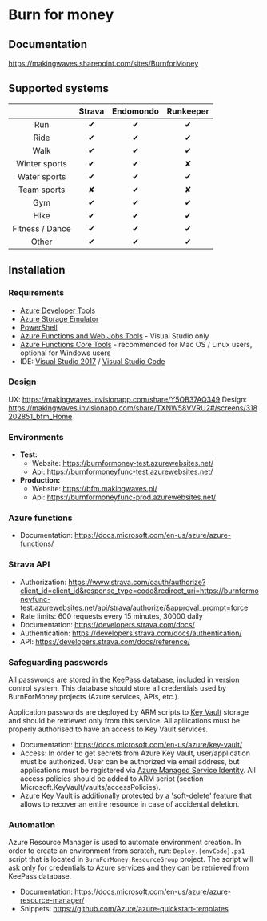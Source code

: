 # Burn for money

## Documentation

https://makingwaves.sharepoint.com/sites/BurnforMoney

## Supported systems

|                 |  Strava  | Endomondo | Runkeeper |
| :-------------: | :------: | :-------: | :-------: |
|       Run       | &#x2714; | &#x2714;  | &#x2714;  |
|      Ride       | &#x2714; | &#x2714;  | &#x2714;  |
|      Walk       | &#x2714; | &#x2714;  | &#x2714;  |
|  Winter sports  | &#x2714; | &#x2714;  | &#x2718;  |
|  Water sports   | &#x2714; | &#x2714;  | &#x2714;  |
|   Team sports   | &#x2718; | &#x2714;  | &#x2718;  |
|       Gym       | &#x2714; | &#x2714;  | &#x2714;  |
|      Hike       | &#x2714; | &#x2714;  | &#x2714;  |
| Fitness / Dance | &#x2714; | &#x2714;  | &#x2714;  |
|      Other      | &#x2714; | &#x2714;  | &#x2714;  |

## Installation

### Requirements

* [Azure Developer Tools](https://azure.microsoft.com/en-us/tools/)
* [Azure Storage Emulator](https://go.microsoft.com/fwlink/?LinkId=717179&clcid=0x409)
* [PowerShell](https://www.microsoft.com/web/handlers/webpi.ashx/getinstaller/WindowsAzurePowershellGet.3f.3f.3fnew.appids)
* [Azure Functions and Web Jobs Tools](https://marketplace.visualstudio.com/items?itemName=VisualStudioWebandAzureTools.AzureFunctionsandWebJobsTools) - Visual Studio only
* [Azure Functions Core Tools](https://github.com/Azure/azure-functions-core-tools) - recommended for Mac OS / Linux users, optional for Windows users
* IDE: [Visual Studio 2017](https://visualstudio.microsoft.com/downloads/) / [Visual Studio Code](https://visualstudio.microsoft.com/downloads/)

### Design

UX: https://makingwaves.invisionapp.com/share/Y5OB37AQ349
Design: https://makingwaves.invisionapp.com/share/TXNW58VVRU2#/screens/318202851_bfm_Home

### Environments

* **Test:**
  * Website: https://burnformoney-test.azurewebsites.net/
  * Api: https://burnformoneyfunc-test.azurewebsites.net/
* **Production:**
  - Website: https://bfm.makingwaves.pl/
  - Api: https://burnformoneyfunc-prod.azurewebsites.net/

### Azure functions

* Documentation: https://docs.microsoft.com/en-us/azure/azure-functions/


### Strava API

* Authorization: https://www.strava.com/oauth/authorize?client_id=client_id&response_type=code&redirect_uri=https://burnformoneyfunc-test.azurewebsites.net/api/strava/authorize/&approval_prompt=force
* Rate limits: 600 requests every 15 minutes, 30000 daily
* Documentation: https://developers.strava.com/docs/
* Authentication: https://developers.strava.com/docs/authentication/
* API: https://developers.strava.com/docs/reference/

### Safeguarding passwords

All passwords are stored in the [KeePass](https://keepass.info/) database, included in version control system. This database should store all credentials used by BurnForMoney projects (Azure services, APIs, etc.).

Application passwords are deployed by ARM scripts to [Key Vault](https://docs.microsoft.com/en-us/azure/key-vault/) storage and should be retrieved only from this service. All apllications must be properly authorised to have an access to Key Vault services.

* Documentation: https://docs.microsoft.com/en-us/azure/key-vault/
* Access: In order to get secrets from Azure Key Vault, user/application must be authorized. User can be authorized via email address, but applications must be registered via [Azure Managed Service Identity](https://docs.microsoft.com/en-us/azure/app-service/app-service-managed-service-identity#creating-an-app-with-an-identity). All access policies should be added to ARM script (section Microsoft.KeyVault/vaults/accessPolicies).
* Azure Key Vault is additionally protected by a '[soft-delete](https://docs.microsoft.com/en-us/azure/key-vault/key-vault-ovw-soft-delete)' feature that allows to recover an entire resource in case of accidental deletion.

### Automation

Azure Resource Manager is used to automate environment creation. In order to create an environment from scratch, run: `Deploy.{envCode}.ps1` script that is located in `BurnForMoney.ResourceGroup` project. The script will ask only for credentials to Azure services and they can be retrieved from KeePass database. 

* Documentation: https://docs.microsoft.com/en-us/azure/azure-resource-manager/
* Snippets: https://github.com/Azure/azure-quickstart-templates


